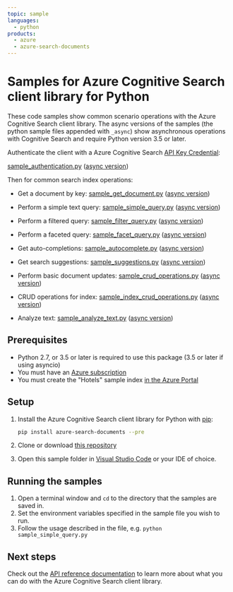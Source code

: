 ```yaml
---
topic: sample
languages:
  - python
products:
  - azure
  - azure-search-documents
---
```


# Samples for Azure Cognitive Search client library for Python

These code samples show common scenario operations with the Azure Cognitive
Search client library. The async versions of the samples (the python sample
files appended with `_async`) show asynchronous operations with Cognitive Search
and require Python version 3.5 or later.

Authenticate the client with a Azure Cognitive Search [API Key Credential](https://docs.microsoft.com/en-us/azure/search/search-security-api-keys):

[sample_authentication.py](https://github.com/Azure/azure-sdk-for-python/tree/cd4112613abfaa16f2a3fc2b2559d9c07f5c1094/sdk/search/azure-search-documents/samples/sample_authentication.py) ([async version](https://github.com/Azure/azure-sdk-for-python/tree/cd4112613abfaa16f2a3fc2b2559d9c07f5c1094/sdk/search/azure-search-documents/samples/async_samples/sample_authentication_async.py))

Then for common search index operations:

* Get a document by key: [sample_get_document.py](https://github.com/Azure/azure-sdk-for-python/tree/cd4112613abfaa16f2a3fc2b2559d9c07f5c1094/sdk/search/azure-search-documents/samples/sample_get_document.py) ([async version](https://github.com/Azure/azure-sdk-for-python/tree/cd4112613abfaa16f2a3fc2b2559d9c07f5c1094/sdk/search/azure-search-documents/samples/async_samples/sample_get_document_async.py))

* Perform a simple text query: [sample_simple_query.py](https://github.com/Azure/azure-sdk-for-python/tree/cd4112613abfaa16f2a3fc2b2559d9c07f5c1094/sdk/search/azure-search-documents/samples/sample_simple_query.py) ([async version](https://github.com/Azure/azure-sdk-for-python/tree/cd4112613abfaa16f2a3fc2b2559d9c07f5c1094/sdk/search/azure-search-documents/samples/async_samples/sample_simple_query_async.py))

* Perform a filtered query: [sample_filter_query.py](https://github.com/Azure/azure-sdk-for-python/tree/cd4112613abfaa16f2a3fc2b2559d9c07f5c1094/sdk/search/azure-search-documents/samples/sample_filter_query.py) ([async version](https://github.com/Azure/azure-sdk-for-python/tree/cd4112613abfaa16f2a3fc2b2559d9c07f5c1094/sdk/search/azure-search-documents/samples/async_samples/sample_filter_query_async.py))

* Perform a faceted query: [sample_facet_query.py](https://github.com/Azure/azure-sdk-for-python/tree/cd4112613abfaa16f2a3fc2b2559d9c07f5c1094/sdk/search/azure-search-documents/samples/sample_facet_query.py) ([async version](https://github.com/Azure/azure-sdk-for-python/tree/cd4112613abfaa16f2a3fc2b2559d9c07f5c1094/sdk/search/azure-search-documents/samples/async_samples/sample_facet_query_async.py))

* Get auto-completions: [sample_autocomplete.py](https://github.com/Azure/azure-sdk-for-python/tree/cd4112613abfaa16f2a3fc2b2559d9c07f5c1094/sdk/search/azure-search-documents/samples/sample_autocomplete.py) ([async version](https://github.com/Azure/azure-sdk-for-python/tree/cd4112613abfaa16f2a3fc2b2559d9c07f5c1094/sdk/search/azure-search-documents/samples/async_samples/sample_autocomplete_async.py))

* Get search suggestions: [sample_suggestions.py](https://github.com/Azure/azure-sdk-for-python/tree/cd4112613abfaa16f2a3fc2b2559d9c07f5c1094/sdk/search/azure-search-documents/samples/sample_suggestions.py) ([async version](https://github.com/Azure/azure-sdk-for-python/tree/cd4112613abfaa16f2a3fc2b2559d9c07f5c1094/sdk/search/azure-search-documents/samples/async_samples/sample_suggestions_async.py))

* Perform basic document updates: [sample_crud_operations.py](https://github.com/Azure/azure-sdk-for-python/tree/cd4112613abfaa16f2a3fc2b2559d9c07f5c1094/sdk/search/azure-search-documents/samples/sample_crud_operations.py) ([async version](https://github.com/Azure/azure-sdk-for-python/tree/cd4112613abfaa16f2a3fc2b2559d9c07f5c1094/sdk/search/azure-search-documents/samples/async_samples/sample_crud_operations_async.py))

* CRUD operations for index: [sample_index_crud_operations.py](https://github.com/Azure/azure-sdk-for-python/tree/cd4112613abfaa16f2a3fc2b2559d9c07f5c1094/sdk/search/azure-search-documents/samples/sample_index_crud_operations.py) ([async version](https://github.com/Azure/azure-sdk-for-python/tree/cd4112613abfaa16f2a3fc2b2559d9c07f5c1094/sdk/search/azure-search-documents/samples/async_samples/sample_index_crud_operations_async.py))

* Analyze text: [sample_analyze_text.py](https://github.com/Azure/azure-sdk-for-python/tree/cd4112613abfaa16f2a3fc2b2559d9c07f5c1094/sdk/search/azure-search-documents/samples/sample_analyze_text.py) ([async version](https://github.com/Azure/azure-sdk-for-python/tree/cd4112613abfaa16f2a3fc2b2559d9c07f5c1094/sdk/search/azure-search-documents/samples/async_samples/sample_analyze_text_async.py))

## Prerequisites
* Python 2.7, or 3.5 or later is required to use this package (3.5 or later if using asyncio)
* You must have an [Azure subscription](https://azure.microsoft.com/free/)
* You must create the "Hotels" sample index [in the Azure Portal](https://docs.microsoft.com/en-us/azure/search/search-get-started-portal)


## Setup

1. Install the Azure Cognitive Search client library for Python with [pip](https://pypi.org/project/pip/):

   ```bash
   pip install azure-search-documents --pre
   ```

2. Clone or download [this repository](https://github.com/Azure/azure-sdk-for-python)
3. Open this sample folder in [Visual Studio Code](https://code.visualstudio.com) or your IDE of choice.

## Running the samples

1. Open a terminal window and `cd` to the directory that the samples are saved in.
2. Set the environment variables specified in the sample file you wish to run.
3. Follow the usage described in the file, e.g. `python sample_simple_query.py`

## Next steps

Check out the [API reference documentation](https://docs.microsoft.com/en-us/rest/api/searchservice/)
to learn more about what you can do with the Azure Cognitive Search client library.
